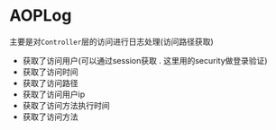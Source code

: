 # AOPLog

主要是对`Controller`层的访问进行日志处理(访问路径获取)

- 获取了访问用户(可以通过session获取 . 这里用的security做登录验证)
- 获取了访问时间
- 获取了访问路径
- 获取了访问用户ip
- 获取了访问方法执行时间
- 获取了访问方法
